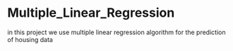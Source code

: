 # Multiple_Linear_Regression
in this project we use multiple linear regression algorithm for  the prediction of housing data

